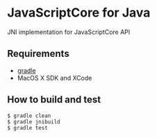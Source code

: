 # JavaScriptCore for Java

JNI implementation for JavaScriptCore API

## Requirements

- [gradle](http://www.gradle.org/) 
- MacOS X SDK and XCode

## How to build and test

```
$ gradle clean
$ gradle jnibuild
$ gradle test
```

